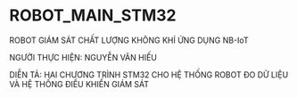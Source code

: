# ROBOT_MAIN_STM32
ROBOT GIÁM SÁT CHẤT LƯỢNG KHÔNG KHÍ ỨNG DỤNG NB-IoT

NGƯỜI THỰC HIỆN: NGUYỄN VĂN HIẾU

DIỄN TẢ: HAI CHƯƠNG TRÌNH STM32 CHO HỆ THỐNG ROBOT ĐO DỮ LIỆU VÀ HỆ THỐNG ĐIỀU KHIỂN GIÁM SÁT
